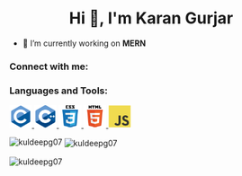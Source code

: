<h1 align="center">Hi 👋, I'm Karan Gurjar</h1>
<!-- <h3 align="center">A passionate frontend developer from India</h3>
 -->
<!-- <p align="left"> <img src="https://komarev.com/ghpvc/?username=kuldeepg07&label=Profile%20views&color=0e75b6&style=flat" alt="kuldeepg07" /> </p> -->

- 🔭 I’m currently working on **MERN**

<h3 align="left">Connect with me:</h3>
<p align="left">
</p>

<h3 align="left">Languages and Tools:</h3>
<p align="left"> <a href="https://www.cprogramming.com/" target="_blank" rel="noreferrer"> <img src="https://raw.githubusercontent.com/devicons/devicon/master/icons/c/c-original.svg" alt="c" width="40" height="40"/> </a> <a href="https://www.w3schools.com/cpp/" target="_blank" rel="noreferrer"> <img src="https://raw.githubusercontent.com/devicons/devicon/master/icons/cplusplus/cplusplus-original.svg" alt="cplusplus" width="40" height="40"/> </a> <a href="https://www.w3schools.com/css/" target="_blank" rel="noreferrer"> <img src="https://raw.githubusercontent.com/devicons/devicon/master/icons/css3/css3-original-wordmark.svg" alt="css3" width="40" height="40"/> </a> <a href="https://www.w3.org/html/" target="_blank" rel="noreferrer"> <img src="https://raw.githubusercontent.com/devicons/devicon/master/icons/html5/html5-original-wordmark.svg" alt="html5" width="40" height="40"/> </a> <a href="https://developer.mozilla.org/en-US/docs/Web/JavaScript" target="_blank" rel="noreferrer"> <img src="https://raw.githubusercontent.com/devicons/devicon/master/icons/javascript/javascript-original.svg" alt="javascript" width="40" height="40"/> </a> </p>

<p><img align="left" src="https://github-readme-stats.vercel.app/api/top-langs?username=kuldeepg07&show_icons=true&locale=en&layout=compact" alt="kuldeepg07" /></p>

<p>&nbsp;<img align="center" src="https://github-readme-stats.vercel.app/api?username=kuldeepg07&show_icons=true&locale=en" alt="kuldeepg07" /></p>

<p><img align="center" src="https://github-readme-streak-stats.herokuapp.com/?user=kuldeepg07&" alt="kuldeepg07" /></p>
